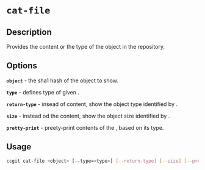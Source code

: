 # `cat-file`

## Description

Provides the content or the type of the object in the repository.

## Options

**`object`** - the sha1 hash of the object to show.

**`type`** - defines type of given <object>.

**`return-type`** - insead of content, show the object type identified by <object>.

**`size`** - instead od the content, show the object size identified by <object>.

**`pretty-print`** - preety-print contents of the <object>, based on its type.

## Usage

```bash
ccgit cat-file <object> [--type=<type>] [--return-type] [--size] [--pretty-print] 
```

